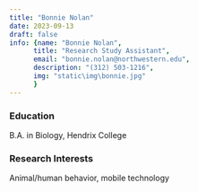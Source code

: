 ```yaml
---
title: "Bonnie Nolan"
date: 2023-09-13
draft: false
info: {name: "Bonnie Nolan",
      title: "Research Study Assistant",
      email: "bonnie.nolan@northwestern.edu",
      description: "(312) 503-1216",
      img: "static\img\bonnie.jpg"
      }
---
```


### Education

B.A. in Biology, Hendrix College

### Research Interests

Animal/human behavior, mobile technology
